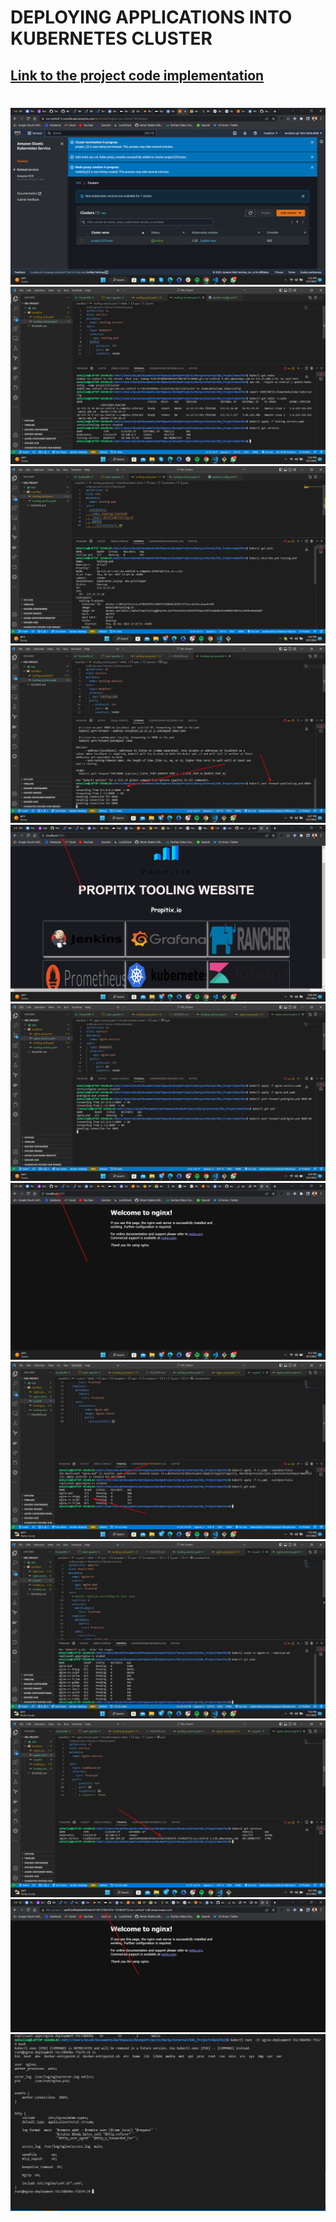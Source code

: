# DEPLOYING APPLICATIONS INTO KUBERNETES CLUSTER
## **[Link to the project code implementation](https://github.com/Micah-Shallom/K8s_Project.git)**
#
![](./img/1.cluster_setup.jpg)
![](./img/2.tooling-service.jpg)
![](./img/3.tooling-pod.jpg)
![](./img/4.tooling-port-forward.jpg)
![](./img/5.tooling-site.jpg)
![](./img/6.nginx-setup.jpg)
![](./img/7.nginx.jpg)
![](./img/8.replicas.jpg)
![](./img/9.replication.jpg)
![](./img/10.lb.jpg)
![](./img/11.lb-access.jpg)
![](./img/12.nginx.jpg)